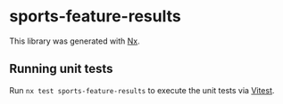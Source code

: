 # sports-feature-results

This library was generated with [Nx](https://nx.dev).

## Running unit tests

Run `nx test sports-feature-results` to execute the unit tests via [Vitest](https://vitest.dev/).
